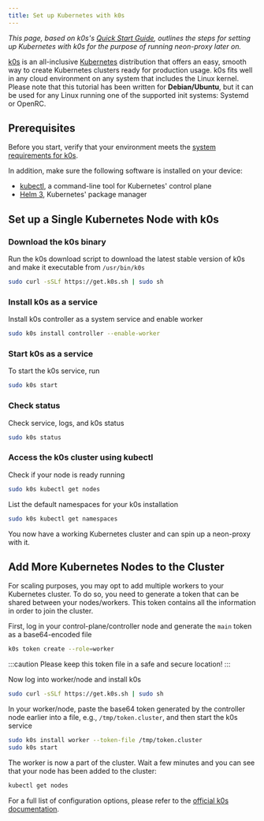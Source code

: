 ```yaml
---
title: Set up Kubernetes with k0s
---
```


*This page, based on k0s's [Quick Start Guide](https://docs.k0sproject.io/v1.21.2+k0s.0/install/#install-k0s), outlines the steps for setting up Kubernetes with k0s for the purpose of running neon-proxy later on.*

[k0s](https://k0sproject.io/) is an all-inclusive [Kubernetes](https://kubernetes.io/) distribution that offers an easy, smooth way to create Kubernetes clusters ready for production usage. k0s fits well in any cloud environment on any system that includes the Linux kernel. Please note that this tutorial has been written for **Debian/Ubuntu**, but it can be used for any Linux running one of the supported init systems: Systemd or OpenRC.

## Prerequisites
Before you start, verify that your environment meets the [system requirements for k0s](https://docs.k0sproject.io/v1.21.2+k0s.0/system-requirements/).

In addition, make sure the following software is installed on your device:
* [kubectl](https://kubernetes.io/docs/tasks/tools/install-kubectl-linux/), a command-line tool for Kubernetes' control plane
* [Helm 3](https://helm.sh/docs/intro/install/), Kubernetes' package manager

## Set up a Single Kubernetes Node with k0s

### Download the k0s binary
Run the k0s download script to download the latest stable version of k0s and make it executable from `/usr/bin/k0s`
```bash 
sudo curl -sSLf https://get.k0s.sh | sudo sh
```

### Install k0s as a service
Install k0s controller as a system service and enable worker
```bash 
sudo k0s install controller --enable-worker
```

### Start k0s as a service
To start the k0s service, run
```bash
sudo k0s start
```

### Check status
Check service, logs, and k0s status
```bash
sudo k0s status
```

### Access the k0s cluster using kubectl
Check if your node is ready running
```bash
sudo k0s kubectl get nodes
```

List the default namespaces for your k0s installation
```bash
sudo k0s kubectl get namespaces
```

You now have a working Kubernetes cluster and can spin up a neon-proxy with it.

## Add More Kubernetes Nodes to the Cluster
For scaling purposes, you may opt to add multiple workers to your Kubernetes cluster. To do so, you need to generate a token that can be shared between your nodes/workers. This token contains all the information in order to join the cluster.

First, log in your control-plane/controller node and generate the `main` token as a base64-encoded file
```bash
k0s token create --role=worker
```

:::caution
Please keep this token file in a safe and secure location!
:::

Now log into worker/node and install k0s
```bash
sudo curl -sSLf https://get.k0s.sh | sudo sh
```

In your worker/node, paste the base64 token generated by the controller node earlier into a file, e.g., `/tmp/token.cluster`, and then start the k0s service
```bash
sudo k0s install worker --token-file /tmp/token.cluster
sudo k0s start
```

The worker is now a part of the cluster. Wait a few minutes and you can see that your node has been added to the cluster:
```bash
kubectl get nodes
```

For a full list of configuration options, please refer to the [official k0s documentation](https://docs.k0sproject.io/latest/high-availability/).